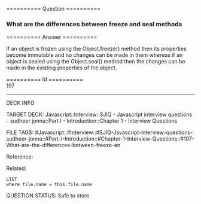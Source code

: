 ========== Question ==========  

### What are the differences between freeze and seal methods  

========== Answer ==========  

If an object is frozen using the Object.freeze() method then its properties
become immutable and no changes can be made in them whereas if an object is
sealed using the Object.seal() method then the changes can be made in the
existing properties of the object.

========== Id ==========  
197

---

DECK INFO

TARGET DECK: Javascript::Interview::SJIQ - Javascript interview questions - sudheer jonna::Part I - Introduction::Chapter 1 - Interview Questions

FILE TAGS: #Javascript::#Interview::#SJIQ-Javascript-interview-questions-sudheer-jonna::#Part-I-Introduction::#Chapter-1-Interview-Questions::#197-What-are-the-differences-between-freeze-an

Reference:

Related:

```dataview
LIST
where file.name = this.file.name
```

QUESTION STATUS: Safe to store
